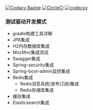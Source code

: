 [![Codacy Badge](https://api.codacy.com/project/badge/Grade/91d774efdae04789a29c595bd2e72a15)](https://app.codacy.com/app/2345free/gs-tdd?utm_source=github.com&utm_medium=referral&utm_content=2345free/gs-tdd&utm_campaign=Badge_Grade_Settings)
[![CircleCI](https://circleci.com/gh/2345free/gs-tdd.svg?style=svg)](https://circleci.com/gh/2345free/gs-tdd)
[![codecov](https://codecov.io/gh/2345free/gs-tdd/branch/master/graph/badge.svg)](https://codecov.io/gh/2345free/gs-tdd)

### 测试驱动开发模式
- gradle构建工具详解
- JPA集成
- H2内存数据库集成
- MocMvc集成测试
- Swagger集成
- Spring-security集成
- Spring-boot-admin监控集成
- Redis集成
  - Redis消息系统(发布订阅)集成
  - Redis存储库集成
- 缓存集成
- Elasticsearch集成